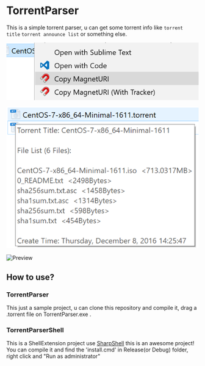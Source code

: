 TorrentParser
=============================
This is a simple torrent parser, u can get some torrent info like `torrent title` `torrent announce list` or something else.

![Preview1](preview1.png)

![Preview2](preview2.png)

![Preview](https://cloud.githubusercontent.com/assets/2945229/25557159/c14665f8-2cd9-11e7-899f-92bbdb2073c1.jpg)


## How to use?

### TorrentParser
This just a sample project, u can clone this repository and compile it, drag a .torrent file on TorrentParser.exe .

### TorrentParserShell
This is a ShellExtension project use [SharpShell](https://github.com/dwmkerr/sharpshell) this is an awesome project!
You can compile it and find the 'install.cmd' in Release(or Debug) folder, right click and "Run as administrator"